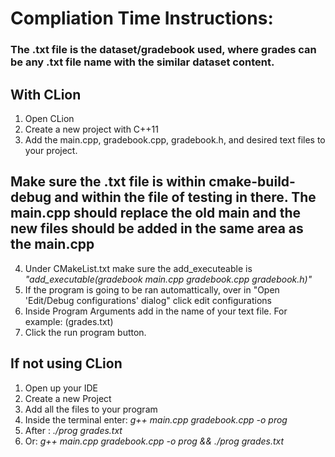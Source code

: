 # **Compliation Time Instructions:**
### The .txt file is the dataset/gradebook used, where grades can be any .txt file name with the similar dataset content.

## With CLion
1. Open CLion
2. Create a new project with C++11
3. Add the main.cpp, gradebook.cpp, gradebook.h, and desired text files to your project.
## Make sure the .txt file is within cmake-build-debug and within the file of testing in there. The main.cpp should replace the old main and the new files should be added in the same area as the main.cpp

4. Under CMakeList.txt make sure the add_executeable is *"add_executable(gradebook main.cpp gradebook.cpp gradebook.h)"*
5. If the program is going to be ran automattically, over in "Open 'Edit/Debug configurations' dialog" click edit configurations
6. Inside Program Arguments add in the name of your text file. For example: (grades.txt)
7. Click the run program button.

## If not using CLion
1. Open up your IDE
2. Create a new Project
3. Add all the files to your program
4.  Inside the terminal enter: *g++ main.cpp gradebook.cpp -o prog* 
5.  After : *./prog grades.txt*
6.  Or: *g++ main.cpp gradebook.cpp -o prog && ./prog grades.txt*





